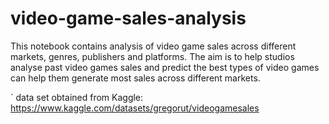 # video-game-sales-analysis
This notebook contains analysis of video game sales across different markets, genres, publishers and platforms. The aim is to help studios analyse past video games sales and predict the best types of video games can help them generate most sales across different markets.

` data set obtained from Kaggle: https://www.kaggle.com/datasets/gregorut/videogamesales
